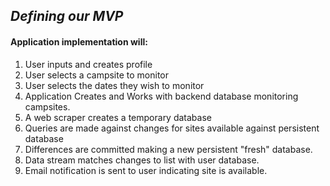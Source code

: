 ## ***Defining our MVP***

#### Application implementation will: 
1. User inputs and creates profile
2. User selects a campsite to monitor
3. User selects the dates they wish to monitor
4. Application Creates and Works with backend database monitoring campsites.
5. A web scraper creates a temporary database
6. Queries are made against changes for sites available against persistent database
7. Differences are committed making a new persistent "fresh" database. 
8. Data stream matches changes to list with user database.
9. Email notification is sent to user indicating site is available.

